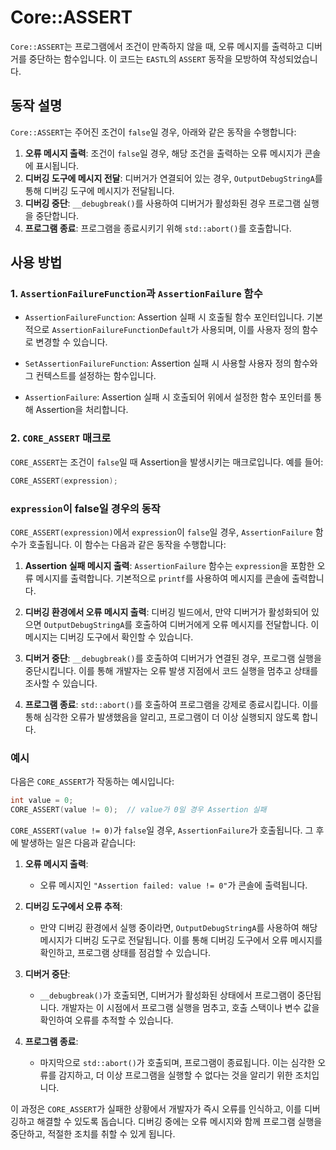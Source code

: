 # Core::ASSERT

`Core::ASSERT`는 프로그램에서 조건이 만족하지 않을 때, 오류 메시지를 출력하고 디버거를 중단하는 함수입니다. 이 코드는 `EASTL`의 `ASSERT` 동작을 모방하여 작성되었습니다.

## 동작 설명

`Core::ASSERT`는 주어진 조건이 `false`일 경우, 아래와 같은 동작을 수행합니다:

1. **오류 메시지 출력**: 조건이 `false`일 경우, 해당 조건을 출력하는 오류 메시지가 콘솔에 표시됩니다.
2. **디버깅 도구에 메시지 전달**: 디버거가 연결되어 있는 경우, `OutputDebugStringA`를 통해 디버깅 도구에 메시지가 전달됩니다.
3. **디버깅 중단**: `__debugbreak()`를 사용하여 디버거가 활성화된 경우 프로그램 실행을 중단합니다.
4. **프로그램 종료**: 프로그램을 종료시키기 위해 `std::abort()`를 호출합니다.

## 사용 방법

### 1. `AssertionFailureFunction`과 `AssertionFailure` 함수

- `AssertionFailureFunction`: Assertion 실패 시 호출될 함수 포인터입니다. 기본적으로 `AssertionFailureFunctionDefault`가 사용되며, 이를 사용자 정의 함수로 변경할 수 있습니다.
  
- `SetAssertionFailureFunction`: Assertion 실패 시 사용할 사용자 정의 함수와 그 컨텍스트를 설정하는 함수입니다.
  
- `AssertionFailure`: Assertion 실패 시 호출되어 위에서 설정한 함수 포인터를 통해 Assertion을 처리합니다.

### 2. `CORE_ASSERT` 매크로

`CORE_ASSERT`는 조건이 `false`일 때 Assertion을 발생시키는 매크로입니다. 예를 들어:

```cpp
CORE_ASSERT(expression);
```
### `expression`이 false일 경우의 동작

`CORE_ASSERT(expression)`에서 `expression`이 `false`일 경우, `AssertionFailure` 함수가 호출됩니다. 이 함수는 다음과 같은 동작을 수행합니다:

1. **Assertion 실패 메시지 출력**: `AssertionFailure` 함수는 `expression`을 포함한 오류 메시지를 출력합니다. 기본적으로 `printf`를 사용하여 메시지를 콘솔에 출력합니다.

2. **디버깅 환경에서 오류 메시지 출력**: 디버깅 빌드에서, 만약 디버거가 활성화되어 있으면 `OutputDebugStringA`를 호출하여 디버거에게 오류 메시지를 전달합니다. 이 메시지는 디버깅 도구에서 확인할 수 있습니다.

3. **디버거 중단**: `__debugbreak()`를 호출하여 디버거가 연결된 경우, 프로그램 실행을 중단시킵니다. 이를 통해 개발자는 오류 발생 지점에서 코드 실행을 멈추고 상태를 조사할 수 있습니다.

4. **프로그램 종료**: `std::abort()`를 호출하여 프로그램을 강제로 종료시킵니다. 이를 통해 심각한 오류가 발생했음을 알리고, 프로그램이 더 이상 실행되지 않도록 합니다.

### 예시

다음은 `CORE_ASSERT`가 작동하는 예시입니다:

```cpp
int value = 0;
CORE_ASSERT(value != 0);  // value가 0일 경우 Assertion 실패
```
`CORE_ASSERT(value != 0)`가 `false`일 경우, `AssertionFailure`가 호출됩니다. 그 후에 발생하는 일은 다음과 같습니다:

1. **오류 메시지 출력**: 
   - 오류 메시지인 `"Assertion failed: value != 0"`가 콘솔에 출력됩니다.
   
2. **디버깅 도구에서 오류 추적**:
   - 만약 디버깅 환경에서 실행 중이라면, `OutputDebugStringA`를 사용하여 해당 메시지가 디버깅 도구로 전달됩니다. 이를 통해 디버깅 도구에서 오류 메시지를 확인하고, 프로그램 상태를 점검할 수 있습니다.

3. **디버거 중단**:
   - `__debugbreak()`가 호출되면, 디버거가 활성화된 상태에서 프로그램이 중단됩니다. 개발자는 이 시점에서 프로그램 실행을 멈추고, 호출 스택이나 변수 값을 확인하여 오류를 추적할 수 있습니다.

4. **프로그램 종료**:
   - 마지막으로 `std::abort()`가 호출되며, 프로그램이 종료됩니다. 이는 심각한 오류를 감지하고, 더 이상 프로그램을 실행할 수 없다는 것을 알리기 위한 조치입니다.

이 과정은 `CORE_ASSERT`가 실패한 상황에서 개발자가 즉시 오류를 인식하고, 이를 디버깅하고 해결할 수 있도록 돕습니다. 디버깅 중에는 오류 메시지와 함께 프로그램 실행을 중단하고, 적절한 조치를 취할 수 있게 됩니다.

